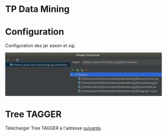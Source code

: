 # TP Data Mining

# Configuration

Configuration des jar *saxon* et *xqj*.

![Configuration](img/config.png)

# Tree TAGGER

Télécharger Tree TAGGER à l'adresse [suivante](http://www.cis.uni-muenchen.de/~schmid/tools/TreeTagger/).

